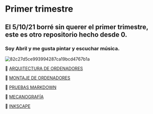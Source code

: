 
# Primer trimestre

## El 5/10/21 borré sin querer el primer trimestre, este es otro repositorio hecho desde 0.

### Soy Abril y me gusta pintar y escuchar música.

![82c27d5ce993994287ca19bcd4767b1a](https://user-images.githubusercontent.com/90753482/144038860-77dc0b58-83b8-49be-babf-e937cce1ee0a.jpg)

🌙  [ARQUITECTURA DE ORDENADORES](https://github.com/jjksimp/1er-trimestre/blob/main/arquitectura%20de%20ordenadores.md)

🌙  [MONTAJE DE ORDENADORES](https://github.com/jjksimp/1er-trimestre/blob/main/Desmontaje%20de%20ordenador.md)

🌙  [PRUEBAS MARKDOWN](https://github.com/jjksimp/1er-trimestre/blob/main/pruebas%20markdowmn.md)

🌙  [MECANOGRAFÍA](https://github.com/jjksimp/1er-trimestre/blob/main/mecanografia.md)

🌙  [INKSCAPE](https://github.com/jjksimp/1er-trimestre/blob/main/INKSCAPE.md)

